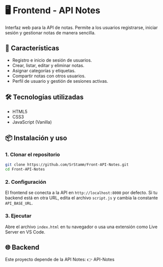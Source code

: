 # 🖥️ Frontend - API Notes

Interfaz web para la API de notas. Permite a los usuarios registrarse, iniciar sesión y gestionar notas de manera sencilla.

## 🚀 Características
- Registro e inicio de sesión de usuarios.
- Crear, listar, editar y eliminar notas.
- Asignar categorías y etiquetas.
- Compartir notas con otros usuarios.
- Perfil de usuario y gestión de sesiones activas.

## 🛠️ Tecnologías utilizadas
- HTML5
- CSS3
- JavaScript (Vanilla)

## 📦 Instalación y uso

### 1. Clonar el repositorio
```bash
git clone https://github.com/SrStamm/Front-API-Notes.git
cd Front-API-Notes
```

### 2. Configuración
El frontend se conecta a la API en `http://localhost:8000` por defecto.
Si tu backend está en otra URL, edita el archivo `script.js` y cambia la constante `API_BASE_URL`.

### 3. Ejecutar

Abre el archivo `index.html` en tu navegador o usa una extensión como Live Server en VS Code.

## 🌐 Backend

Este proyecto depende de la API Notes:
👉 API-Notes
